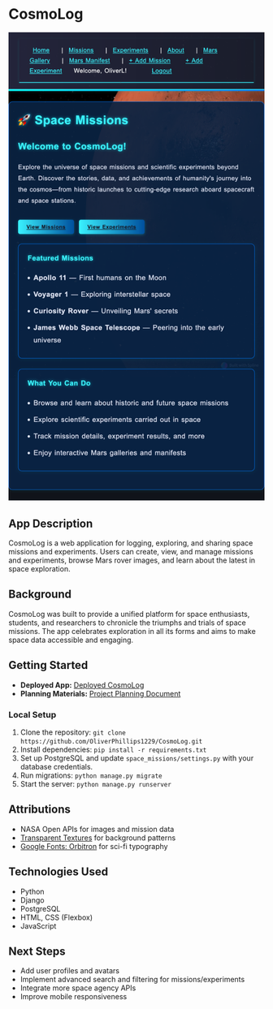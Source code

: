 # CosmoLog

![CosmoLog Screenshot](assests/images/screenshots/CosmoLogHome.png)

## App Description
CosmoLog is a web application for logging, exploring, and sharing space missions and experiments. Users can create, view, and manage missions and experiments, browse Mars rover images, and learn about the latest in space exploration.

## Background
CosmoLog was built to provide a unified platform for space enthusiasts, students, and researchers to chronicle the triumphs and trials of space missions. The app celebrates exploration in all its forms and aims to make space data accessible and engaging.

## Getting Started
- **Deployed App:** [Deployed CosmoLog](https://cosmolog-af88cb850086.herokuapp.com/)
- **Planning Materials:** [Project Planning Document](https://trello.com/b/t6CRJb4T/cosmolog)

### Local Setup
1. Clone the repository: `git clone https://github.com/OliverPhillips1229/CosmoLog.git`
2. Install dependencies: `pip install -r requirements.txt`
3. Set up PostgreSQL and update `space_missions/settings.py` with your database credentials.
4. Run migrations: `python manage.py migrate`
5. Start the server: `python manage.py runserver`

## Attributions
- NASA Open APIs for images and mission data
- [Transparent Textures](https://www.transparenttextures.com/) for background patterns
- [Google Fonts: Orbitron](https://fonts.google.com/specimen/Orbitron) for sci-fi typography

## Technologies Used
- Python
- Django
- PostgreSQL
- HTML, CSS (Flexbox)
- JavaScript

## Next Steps
- Add user profiles and avatars
- Implement advanced search and filtering for missions/experiments
- Integrate more space agency APIs
- Improve mobile responsiveness